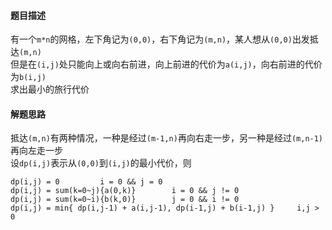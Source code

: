 #### 题目描述
有一个`m*n`的网格，左下角记为`(0,0)`，右下角记为`(m,n)`，某人想从`(0,0)`出发抵达`(m,n)`  
但是在`(i,j)`处只能向上或向右前进，向上前进的代价为`a(i,j)`，向右前进的代价为`b(i,j)`  
求出最小的旅行代价

#### 解题思路 
抵达`(m,n)`有两种情况，一种是经过`(m-1,n)`再向右走一步，另一种是经过`(m,n-1)`再向左走一步  
设`dp(i,j)`表示从`(0,0)`到`(i,j)`的最小代价，则
```
dp(i,j) = 0			i = 0 && j = 0
dp(i,j) = sum(k=0~j){a(0,k)}		i = 0 && j != 0
dp(i,j) = sum(k=0~i){b(k,0)}		j = 0 && i != 0
dp(i,j) = min{ dp(i,j-1) + a(i,j-1), dp(i-1,j) + b(i-1,j) }		i,j > 0
```